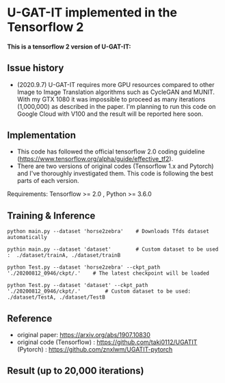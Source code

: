 
# U-GAT-IT implemented in the Tensorflow 2

#### This is a tensorflow 2 version of U-GAT-IT:

## Issue history
- (2020.9.7) U-GAT-IT requires more GPU resources compared to other Image to Image Translation algorithms such as CycleGAN and MUNIT. With my GTX 1080 it was impossible to proceed as many iterations (1,000,000) as described in the paper. I'm planning to run this code on Google Cloud with V100 and the result will be reported here soon.

## Implementation
- This code has followed the official tensorflow 2.0 coding guideline (https://www.tensorflow.org/alpha/guide/effective_tf2). 
- There are two versions of original codes (Tensorflow 1.x and Pytorch) and I've thoroughly investigated them. This code is following
  the best parts of each version.

Requirements: Tensorflow >= 2.0 , Python >= 3.6.0


## Training & Inference 

``` 
python main.py --dataset 'horse2zebra'    # Downloads Tfds dataset automatically 

pythin main.py --dataset 'dataset'        # Custom dataset to be used :  ./dataset/trainA, ./dataset/trainB

```

``` 
python Test.py --dataset 'horse2zebra' --ckpt_path './20200812_0946/ckpt/.'    # The latest checkpoint will be loaded 

python Test.py --dataset 'dataset' --ckpt_path './20200812_0946/ckpt/.'        # Custom dataset to be used:  ./dataset/TestA, ./dataset/TestB

```

## Reference
- original paper: https://arxiv.org/abs/1907.10830
- original code (Tensorflow) : https://github.com/taki0112/UGATIT
                (Pytorch) : https://github.com/znxlwm/UGATIT-pytorch
                



## Result (up to 20,000 iterations)

